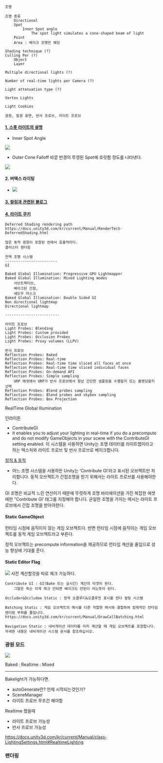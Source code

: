 ```
조명

조명 종류
    Directional
    Spot
        Inner Spot angle
            The spot light simulates a cone-shaped beam of light
    Point
    Area : 베이크 조명만 해당

Shading technique (?)
Culling Per (?)
    Object
    Layer	

Multiple directional lights (?)

Number of real-time lights per Camera (?)

Light attenuation type (?)

Vertex Lights 

Light Cookies 

광원, 발광 표면, 반사 프로브, 라이트 프로브
```

#### [1. 스폿 라이트의 설명](https://radeon-pro.github.io/RadeonProRenderDocs/en/plugins/maya/spot_light.html)

* Inner Spot Angle
<img src="./img/2023-04-10-16-23-50.png">

* Outer Cone Falloff
바깥 반경의 투영된 Spot에 흐릿함 정도를 나타낸다.
<img src="./img/2023-04-10-16-24-35.png">

#### 2. 버텍스 라이팅
* <img src="./img/2023-04-10-17-38-39.png">

#### [3. 컬링과 관련된 블로그](https://unitybeginner.tistory.com/56)
#### [4. 라이트 쿠키](https://docs.unity3d.com/Manual/Cookies.html)

```
Deferred Shading rendering path
https://docs.unity3d.com/kr/current/Manual/RenderTech-DeferredShading.html

많은 동적 광원이 포함된 씬에서 효율적이다.
클러스터 랜더링 
```

```
전역 조명 시스템
------------------------
GI

Baked Global Illumination: Progressive GPU Lightmapper
Baked Global Illumination: Mixed Lighting modes
    서브트랙티브, 
    베이크된 간점, 
    섀도우 마스크
Baked Global Illumination: Double Sided GI
Non directional lightmap
Directional lightmap

-------------------------

라이트 프로브
Light Probes: Blending
Light Probes: Custom provided
Light Probes: Occlusion Probes
Light Probes: Proxy volumes (LLPV)

반사 프로브
Reflection Probes: Baked
Reflection Probes: Real-time
Reflection Probes: Real-time time sliced all faces at once
Reflection Probes: Real-time time sliced individual faces
Reflection Probes: On-demand API
Reflection Probes: Simple sampling
    URP 에셋에서 URP가 반사 프로브에서 항상 간단한 샘플링을 수행할지 또는 블렌딩할지 선택
Reflection Probes: Blend probes sampling
Reflection Probes: Blend probes and skybox sampling
Reflection Probes: Box Projection
```

RealTime Global Illumination

인라이튼

* ContributeGI
* It enables you to adjust your lighting in real-time if you do a precompute and do not modify GameObjects in your scene with the ContributeGI setting enabled. 이 시스템을 사용하면 Unity는 조명 데이터를 라이트맵이라고 하는 텍스처와 라이트 프로브 및 반사 프로브로 베이크합니다.

[정적 & 동적](https://docs.unity3d.com/kr/2021.3/Manual/BestPracticeLightingPipelines.html)
* 어느 조명 시스템을 사용하든 Unity는 ‘Contribute GI’라고 표시된 오브젝트만 처리합니다. 
동적 오브젝트가 간접조명을 받기 위해서는 라이트 프로브를 사용해야한다.

GI 조명은 비교적 느린 연산이기 때문에 
뚜렷하게 조명 바리에이션을 가진 복잡한 에셋에만 "Contribute GI’ 태그를 지정해야 합니다. 
균일한 조명을 가지는 메시는 라이트 프로브에서 간접 조명을 받아야한다.

#### Static GameObject
런타임 시점에 음직이지 않는 게임 오브젝트다.
반면 런타임 시점에 음직이는 게임 오브젝트를 동적 게임 오브젝트라고 부른다.

정적 오브젝트는 precompute information을 제공하므로 
런타임 계산을 줄임으로 성능 향상에 기대를 준다.

#### Static Editor Flag 
![](2023-04-11-12-42-39.png)
사전 계산할것을 따로 체크 가능하다.


```
Contribute GI : GI(Bake 또는 실시간) 계산의 타겟이 된다.
    그말은 즉슨 이게 체크 안되면 베이크도 안된다 라는뜻이 된다.

Occluder&Occludee Static : 정적 오클루디&오클루전 표시를 한다 컬링 시스템

Batching Static : 게임 오브젝트의 메시를 다른 적합한 메시와 결합하여 잠재적인 런타임 렌더링 부하를 줄입니다. 
https://docs.unity3d.com/kr/current/Manual/DrawCallBatching.html

Navigation Static : 내비게이션 데이터를 미리 계산할 때 게임 오브젝트를 포함합니다. 자세한 내용은 내비게이션 시스템 문서를 참조하십시오.
```

### 광원 모드
![](2023-04-11-12-58-20.png)

Baked :
Realtime : 
Mixed 

----
Bakelight가 가능하다면.
* autoGenerate란? 언제 시작되는것인가?
* SceneManager 
* 라이트 프로브 무조건 해야함

Realtime 했을때
* 라이트 프로브 가능성
* 반사 프로브 가능성


https://docs.unity3d.com/kr/current/Manual/class-LightingSettings.html#RealtimeLighting 

### 랜더링
